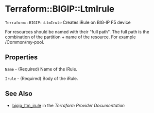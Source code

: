 # Terraform::BIGIP::LtmIrule

`Terraform::BIGIP::LtmIrule` Creates iRule on BIG-IP F5 device

For resources should be named with their "full path". The full path is the combination of the partition + name of the resource. For example /Common/my-pool.

## Properties

`Name` - (Required) Name of the iRule.

`Irule` - (Required) Body of the iRule.


## See Also

* [bigip_ltm_irule](https://www.terraform.io/docs/providers/bigip/r/ltm_irule.html) in the _Terraform Provider Documentation_